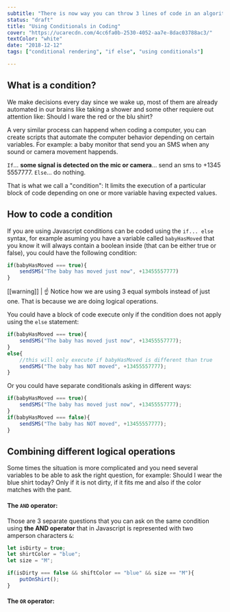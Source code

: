 ```yaml
---
subtitle: "There is now way you can throw 3 lines of code in an algorithm without have to include a conditional. It's time to guide the computer on how to make decisions!"
status: "draft"
title: "Using Conditionals in Coding"
cover: "https://ucarecdn.com/4cc6fa0b-2530-4052-aa7e-8dac03788ac3/"
textColor: "white"
date: "2018-12-12"
tags: ["conditional rendering", "if else", "using conditionals"]

---
```


## What is a condition?

We make decisions every day since we wake up, most of them are already automated in our brains like taking a shower and some other requiere out attention like: Should I ware the red or the blu shirt?

A very similar process can happend when coding a computer, you can create scripts that automate the computer behavior depending on certain variables. For example: a baby monitor that send you an SMS when any sound or camera movement happends.

`If`... **some signal is detected on the mic or camera**... send an sms to +1345 5557777.
`Else`... do nothing.

That is what we call a "condition": It limits the execution of a particular block of code depending on one or more variable having expected values.

## How to code a condition

If you are using Javascript conditions can be coded using the `if... else` syntax, for example asuming you have a variable called `babyHasMoved` that you know it will always contain a boolean inside (that can be either true or false), you could have the following condition:
```js
if(babyHasMoved === true){
	sendSMS("The baby has moved just now", +13455557777)
}
```  
[[warning]]
| :point_up: Notice how we are using 3 equal symbols instead of just one. That is because we are doing logical operations. 

You could have a block of code execute only if the condition does not apply using the `else` statement:
```js
if(babyHasMoved === true){
	sendSMS("The baby has moved just now", +13455557777);
}
else{
	//this will only execute if babyHasMoved is different than true 
	sendSMS("The baby has NOT moved", +13455557777);
}
``` 

Or you could have separate conditionals asking in different ways:
```js
if(babyHasMoved === true){
	sendSMS("The baby has moved just now", +13455557777);
}
if(babyHasMoved === false){
	sendSMS("The baby has NOT moved", +13455557777);
}
```

## Combining different logical operations

Some times the situation is more complicated and you need several variables to be able to ask the right question, for example: Should I wear the blue shirt today? Only if it is not dirty, if it fits me and also if the color matches with the pant.

#### The `AND` operator:

Those are 3 separate questions that you can ask on the same condition using **the AND operator** that in Javascript is represented with two amperson characters `&`:

```js
let isDirty = true;
let shirtColor = "blue";
let size = "M";

if(isDirty === false && shiftColor == "blue" && size == "M"){
	putOnShirt();
}
```

#### The `OR` operator:

<!--stackedit_data:
eyJoaXN0b3J5IjpbLTY4OTMzMDI3NCwyMDk4ODY3Mjc4LDEyMz
g2OTAxNDYsLTE2MzUwNDcyOTMsLTEyMjcyNjYzNzAsNzMwOTk4
MTE2XX0=
-->